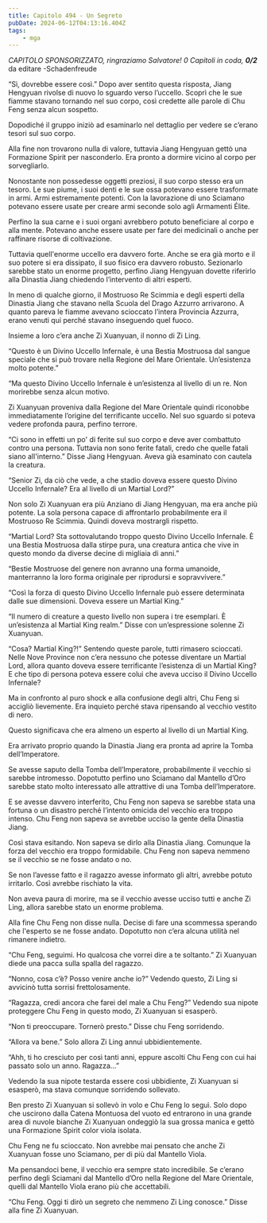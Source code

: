 ```yaml
---
title: Capitolo 494 - Un Segreto
pubDate: 2024-06-12T04:13:16.404Z
tags:
    - mga
---
```






<em>CAPITOLO SPONSORIZZATO, ringraziamo Salvatore!
0 Capitoli in coda, <strong>0/2</strong></em>
da editare
-Schadenfreude


“Sì, dovrebbe essere così.” Dopo aver sentito questa risposta, Jiang Hengyuan rivolse di nuovo lo sguardo verso l’uccello. Scoprì che le sue fiamme stavano tornando nel suo corpo, così credette alle parole di Chu Feng senza alcun sospetto.


Dopodiché il gruppo iniziò ad esaminarlo nel dettaglio per vedere se c’erano tesori sul suo corpo.


Alla fine non trovarono nulla di valore, tuttavia Jiang Hengyuan gettò una Formazione Spirit per nasconderlo. Era pronto a dormire vicino al corpo per sorvegliarlo.


Nonostante non possedesse oggetti preziosi, il suo corpo stesso era un tesoro. Le sue piume, i suoi denti e le sue ossa potevano essere trasformate in armi. Armi estremamente potenti. Con la lavorazione di uno Sciamano potevano essere usate per creare armi seconde solo agli Armamenti Élite.


Perfino la sua carne e i suoi organi avrebbero potuto beneficiare al corpo e alla mente. Potevano anche essere usate per fare dei medicinali o anche per raffinare risorse di coltivazione.


Tuttavia quell'enorme uccello era davvero forte. Anche se era già morto e il suo potere si era dissipato, il suo fisico era davvero robusto. Sezionarlo sarebbe stato un enorme progetto, perfino Jiang Hengyuan dovette riferirlo alla Dinastia Jiang chiedendo l’intervento di altri esperti.


In meno di qualche giorno, il Mostruoso Re Scimmia e degli esperti della Dinastia Jiang che stavano nella Scuola del Drago Azzurro arrivarono. A quanto pareva le fiamme avevano scioccato l’intera Provincia Azzurra, erano venuti qui perché stavano inseguendo quel fuoco.


Insieme a loro c’era anche Zi Xuanyuan, il nonno di Zi Ling.


“Questo è un Divino Uccello Infernale, è una Bestia Mostruosa dal sangue speciale che si può trovare nella Regione del Mare Orientale. Un’esistenza molto potente.”


“Ma questo Divino Uccello Infernale è un’esistenza al livello di un re. Non morirebbe senza alcun motivo.


Zi Xuanyuan proveniva dalla Regione del Mare Orientale quindi riconobbe immediatamente l’origine del terrificante uccello. Nel suo sguardo si poteva vedere profonda paura, perfino terrore.


“Ci sono in effetti un po' di ferite sul suo corpo e deve aver combattuto contro una persona. Tuttavia non sono ferite fatali, credo che quelle fatali siano all'interno.” Disse Jiang Hengyuan. Aveva già esaminato con cautela la creatura.


“Senior Zi, da ciò che vede, a che stadio doveva essere questo Divino Uccello Infernale? Era al livello di un Martial Lord?”


Non solo Zi Xuanyuan era più Anziano di Jiang Hengyuan, ma era anche più potente. La sola persona capace di affrontarlo probabilmente era il Mostruoso Re Scimmia. Quindi doveva mostrargli rispetto.


“Martial Lord? Sta sottovalutando troppo questo Divino Uccello Infernale. È una Bestia Mostruosa dalla stirpe pura, una creatura antica che vive in questo mondo da diverse decine di migliaia di anni.”


“Bestie Mostruose del genere non avranno una forma umanoide, manterranno la loro forma originale per riprodursi e sopravvivere.”


“Così la forza di questo Divino Uccello Infernale può essere determinata dalle sue dimensioni. Doveva essere un Martial King.”


“Il numero di creature a questo livello non supera i tre esemplari. È un’esistenza al Martial King realm.” Disse con un’espressione solenne Zi Xuanyuan.


“Cosa? Martial King?!” Sentendo queste parole, tutti rimasero scioccati. Nelle Nove Province non c’era nessuno che potesse diventare un Martial Lord, allora quanto doveva essere terrificante l’esistenza di un Martial King? E che tipo di persona poteva essere colui che aveva ucciso il Divino Uccello Infernale?


Ma in confronto al puro shock e alla confusione degli altri, Chu Feng si accigliò lievemente. Era inquieto perché stava ripensando al vecchio vestito di nero.


Questo significava che era almeno un esperto al livello di un Martial King.


Era arrivato proprio quando la Dinastia Jiang era pronta ad aprire la Tomba dell’Imperatore.


Se avesse saputo della Tomba dell’Imperatore, probabilmente il vecchio si sarebbe intromesso. Dopotutto perfino uno Sciamano dal Mantello d’Oro sarebbe stato molto interessato alle attrattive di una Tomba dell’Imperatore.


E se avesse davvero interferito, Chu Feng non sapeva se sarebbe stata una fortuna o un disastro perché l’intento omicida del vecchio era troppo intenso. Chu Feng non sapeva se avrebbe ucciso la gente della Dinastia Jiang.


Così stava esitando. Non sapeva se dirlo alla Dinastia Jiang. Comunque la forza del vecchio era troppo formidabile. Chu Feng non sapeva nemmeno se il vecchio se ne fosse andato o no.


Se non l’avesse fatto e il ragazzo avesse informato gli altri, avrebbe potuto irritarlo. Così avrebbe rischiato la vita.


Non aveva paura di morire, ma se il vecchio avesse ucciso tutti e anche Zi Ling, allora sarebbe stato un enorme problema.


Alla fine Chu Feng non disse nulla. Decise di fare una scommessa sperando che l'esperto se ne fosse andato. Dopotutto non c’era alcuna utilità nel rimanere indietro.


“Chu Feng, seguimi. Ho qualcosa che vorrei dire a te soltanto.” Zi Xuanyuan diede una pacca sulla spalla del ragazzo.


“Nonno, cosa c’è? Posso venire anche io?” Vedendo questo, Zi Ling si avvicinò tutta sorrisi frettolosamente.


“Ragazza, credi ancora che farei del male a Chu Feng?” Vedendo sua nipote proteggere Chu Feng in questo modo, Zi Xuanyuan si esasperò.


“Non ti preoccupare. Tornerò presto.” Disse chu Feng sorridendo.


“Allora va bene.” Solo allora Zi Ling annuì ubbidientemente.


“Ahh, ti ho cresciuto per così tanti anni, eppure ascolti Chu Feng con cui hai passato solo un anno. Ragazza…”


Vedendo la sua nipote testarda essere così ubbidiente, Zi Xuanyuan si esasperò, ma stava comunque sorridendo sollevato.


Ben presto Zi Xuanyuan si sollevò in volo e Chu Feng lo seguì. Solo dopo che uscirono dalla Catena Montuosa del vuoto ed entrarono in una grande area di nuvole bianche Zi Xuanyuan ondeggiò la sua grossa manica e gettò una Formazione Spirit color viola isolata.


Chu Feng ne fu scioccato. Non avrebbe mai pensato che anche Zi Xuanyuan fosse uno Sciamano, per di più dal Mantello Viola.


Ma pensandoci bene, il vecchio era sempre stato incredibile. Se c’erano perfino degli Sciamani dal Mantello d’Oro nella Regione del Mare Orientale, quelli dal Mantello Viola erano più che accettabili.


“Chu Feng. Oggi ti dirò un segreto che nemmeno Zi Ling conosce.” Disse alla fine Zi Xuanyuan.
